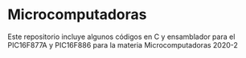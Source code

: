 # Microcomputadoras
Este repositorio incluye algunos códigos en C y ensamblador para el PIC16F877A y PIC16F886 para la materia Microcomputadoras 2020-2 
